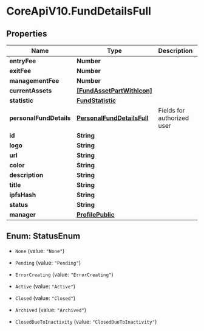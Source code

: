 # CoreApiV10.FundDetailsFull

## Properties
Name | Type | Description | Notes
------------ | ------------- | ------------- | -------------
**entryFee** | **Number** |  | [optional] 
**exitFee** | **Number** |  | [optional] 
**managementFee** | **Number** |  | [optional] 
**currentAssets** | [**[FundAssetPartWithIcon]**](FundAssetPartWithIcon.md) |  | [optional] 
**statistic** | [**FundStatistic**](FundStatistic.md) |  | [optional] 
**personalFundDetails** | [**PersonalFundDetailsFull**](PersonalFundDetailsFull.md) | Fields for authorized user | [optional] 
**id** | **String** |  | [optional] 
**logo** | **String** |  | [optional] 
**url** | **String** |  | [optional] 
**color** | **String** |  | [optional] 
**description** | **String** |  | [optional] 
**title** | **String** |  | [optional] 
**ipfsHash** | **String** |  | [optional] 
**status** | **String** |  | [optional] 
**manager** | [**ProfilePublic**](ProfilePublic.md) |  | [optional] 


<a name="StatusEnum"></a>
## Enum: StatusEnum


* `None` (value: `"None"`)

* `Pending` (value: `"Pending"`)

* `ErrorCreating` (value: `"ErrorCreating"`)

* `Active` (value: `"Active"`)

* `Closed` (value: `"Closed"`)

* `Archived` (value: `"Archived"`)

* `ClosedDueToInactivity` (value: `"ClosedDueToInactivity"`)




